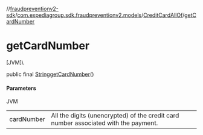//[fraudpreventionv2-sdk](../../../index.md)/[com.expediagroup.sdk.fraudpreventionv2.models](../index.md)/[CreditCardAllOf](index.md)/[getCardNumber](get-card-number.md)

# getCardNumber

[JVM]\

public final [String](https://docs.oracle.com/javase/8/docs/api/java/lang/String.html)[getCardNumber](get-card-number.md)()

#### Parameters

JVM

| | |
|---|---|
| cardNumber | All the digits (unencrypted) of the credit card number associated with the payment. |
